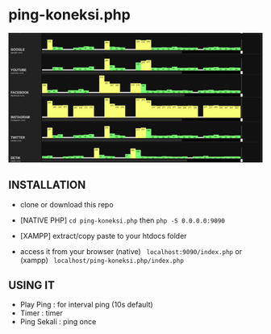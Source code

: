 # ping-koneksi.php
![screenshot](https://github.com/aviantorichad/ping-koneksi.php/blob/master/ss.png)

## INSTALLATION
+ clone or download this repo
+ [NATIVE PHP]
```cd ping-koneksi.php```
then
```php -S 0.0.0.0:9090 ```

+ [XAMPP] extract/copy paste to your htdocs folder 

+ access it from your browser (native)
``` localhost:9090/index.php```
or (xampp)
``` localhost/ping-koneksi.php/index.php```

## USING IT
+ Play Ping : for interval ping (10s default)
+ Timer : timer
+ Ping Sekali : ping once
